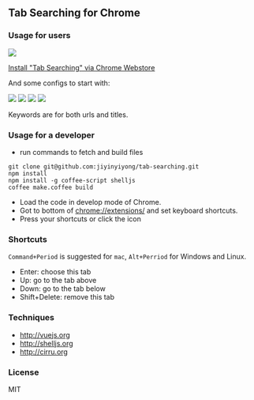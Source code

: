 
Tab Searching for Chrome
------

### Usage for users

![](https://developers.google.com/chrome/web-store/images/branding/ChromeWebStore_BadgeWBorder_v2_206x58.png)

[Install "Tab Searching" via Chrome Webstore](https://chrome.google.com/webstore/detail/search-tab-crx/mghfpkfegmeanpcabcmiipiknkegjnkd)

And some configs to start with:

![](http://img5.tuchuang.org/uploads/2013/12/open-key.png)
![](http://img5.tuchuang.org/uploads/2013/12/shortcuts.png)
![](http://img5.tuchuang.org/uploads/2013/12/badge.png)
![](http://img4.tuchuang.org/uploads/2013/12/search.png)

Keywords are for both urls and titles.

### Usage for a developer

* run commands to fetch and build files

```
git clone git@github.com:jiyinyiyong/tab-searching.git
npm install
npm install -g coffee-script shelljs
coffee make.coffee build
```

* Load the code in develop mode of Chrome.  
* Got to bottom of [chrome://extensions/](chrome://extensions/) and set keyboard shortcuts.
* Press your shortcuts or click the icon

### Shortcuts

`Command+Period` is suggested for `mac`, `Alt+Perriod` for Windows and Linux.

* Enter: choose this tab
* Up: go to the tab above
* Down: go to the tab below
* Shift+Delete: remove this tab

### Techniques

* http://vuejs.org
* http://shelljs.org
* http://cirru.org

### License

MIT